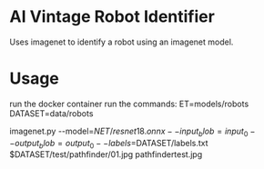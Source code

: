 # AI Vintage Robot Identifier

Uses imagenet to identify a robot using an imagenet model.

# Usage

run the docker container
run the commands:
ET=models/robots
DATASET=data/robots

imagenet.py --model=$NET/resnet18.onnx --input_blob=input_0 --output_blob=output_0 --labels=$DATASET/labels.txt $DATASET/test/pathfinder/01.jpg pathfindertest.jpg

